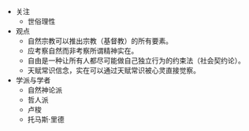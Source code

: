 - 关注
	- 世俗理性
- 观点
	- 自然宗教可以推出宗教（基督教）的所有要素。
	- 应考察自然而非考察所谓精神实在。
	- 自由是一种让所有人都尽可能做自己独立行为的约束法（社会契约论）。
	- 天赋常识信念，实在可以通过天赋常识被心灵直接觉察。
- 学派与学者
	- 自然神论派
	- 哲人派
	- 卢梭
	- 托马斯·里德